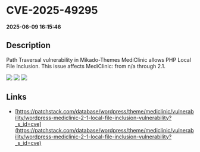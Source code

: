 # CVE-2025-49295

**2025-06-09 16:15:46**

## Description
Path Traversal vulnerability in Mikado-Themes MediClinic allows PHP Local File Inclusion. This issue affects MediClinic: from n/a through 2.1.

![](https://img.shields.io/static/v1?label=Score&message=8.1&color=red)
![](https://img.shields.io/static/v1?label=Severity&message=HIGH&color=red)
![](https://img.shields.io/static/v1?label=CWE&message=Traversal&color=green)

## Links
- [https://patchstack.com/database/wordpress/theme/mediclinic/vulnerability/wordpress-mediclinic-2-1-local-file-inclusion-vulnerability?_s_id=cve](https://patchstack.com/database/wordpress/theme/mediclinic/vulnerability/wordpress-mediclinic-2-1-local-file-inclusion-vulnerability?_s_id=cve)
